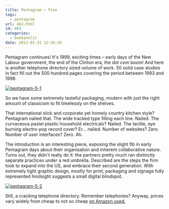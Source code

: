 ```yaml
---
title: Pentagram – Five
tags:
  - pentagram
url: 463.html
id: 463
categories:
  - bookaholic
date: 2013-01-31 22:34:24
---
```


Pentagram continues! It's 1999, exciting times – early days of the New Labour government, the end of the Clinton era, the dot com boom! And here is another telephone directory sized volume of work. 50 solid case studies in fact fill out the 500 hundred pages covering the period between 1993 and 1998. 

[![pentagram-5-1](/wpimages/2013/01/pentagram-5-1.jpg)](/wpimages/2013/01/pentagram-5-1.jpg)   

So we have some extremely tasteful packaging, modern with just the right amount of classicism to fit timelessly on the shelves. 

That international slick and corporate yet homely country kitchen style? Pentagram nailed that. The wide tracked type filling each line. Nailed. The curvaceous pastel plastic household electricals? Nailed. The tactile, eye burning electro-pop record cover? Er... nailed. Number of websites? Zero. Number of user interfaces? Zero. Ah. 

The introduction is an interesting piece, exposing the slight fib in early Pentagram days about their organisation and inherent collaborative nature. Turns out, they didn't really do it: the partners pretty much ran distinctly separate practices under a red umbrella. Described are the steps the firm took to expand into the US, and embrace their second generation. With extremely tight graphic design, mostly for print, packaging and signage fully represented hindsight suggests a small digital blindspot. 

[![pentagram-5-2](/wpimages/2013/01/pentagram-5-2.jpg)](http://www.neuromantics.net/blog/?attachment_id=465)

Still, a cracking telephone directory. Remember telephones? Anyway, prices vary widely from cheap to not so cheap [on Amazon used.](http://www.amazon.co.uk/gp/offer-listing/1580930034/?ie=UTF8&camp=1634&condition=used&creative=19450&linkCode=ur2&tag=neuromantics-21)